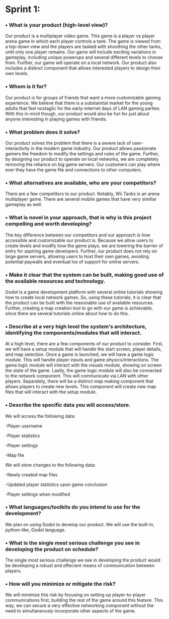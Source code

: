 # Sprint 1:

### • What is your product (high-level view)?

  Our product is a multiplayer video game. This game is a player vs player arena game in which each player controls a tank. The game is viewed from a top-down view and the players are tasked with shoothing the other tanks, until only one player remains. Our game will include exciting variations in gameplay, including unique powerups and several different levels to choose from. Further, our game will operate on a local network. Our product also includes a distinct component that allows interested players to design their own levels.

### • Whom is it for?
  
  Our product is for groups of friends that want a more customizable gaming experience. We believe that there is a substaintial market for the young adults that feel nostaglic for the early-internet days of LAN gaming parties. With this in mind though, our product would also be fun for just about anyone interesting in playing games with friends.

### • What problem does it solve?

  Our product solves the problem that there is a severe lack of user-interactivity in the modern game industry. Our product allows passionate gamers the freedom to modify the settings and rules of the game. Further, by designing our product to operate on local networks, we are completely removing the reliance on big game servers. Our customers can play where ever they have the game file and connections to other computers.

### • What alternatives are available, who are your competitors?

There are a few competitors to our product. Notably, Wii Tanks is an arena multiplayer game. There are several mobile games that have very similiar gameplay as well.

### • What is novel in your approach, that is why is this project compelling and worth developing? 

The key difference between our competitors and our approach is how accessible and customizable our product is. Because we allow users to create levels and modify how the game plays, we are lowering the barrier of entry for aspiring game developers. Further, our product does not rely on large game servers, allowing users to host their own games, avoiding potential paywalls and eventual los of support for online servers.


### • Make it clear that the system can be built, making good use of the available resources and technology.

Godot is a game development platform with several online tutorials showing how to create local network games. So, using these tutorials, it is clear that the product can be built with the reasonable use of available resources. Further, creating a map creation tool to go with our game is achievable, since there are several tutorials online about how to do this.

### • Describe at a very high level the system's architecture, identifying the components/modules that will interact.

At a high level, there are a few components of our product to consider. First, we will have a setup module that will handle the start screen, player details, and map selection. Once a game is launched, we will have a game logic module. This will handle player inputs and game physics/interactions. The game logic module will interact with the visuals module, showing on screen the state of the game. Lastly, the game logic module will also be connected to the network component. This will communicate via LAN with other players. Separately, there will be a distinct map making component that allows players to create new levels. This component will create new map files that will interact with the setup module.

### • Describe the specific data you will access/store.

We will access the following data:

-Player username

-Player statistics

-Player settings

-Map file


We will store changes to the following data:

-Newly created map files

-Updated player statistics upon game conclusion

-Player settings when modified


### • What languages/toolkits do you intend to use for the development? 

We plan on using Godot to develop our product. We will use the built-in, python-like, Godot language. 

### • What is the single most serious challenge you see in developing the product on schedule?

The single most serious challenge we see in developing the product would be developing a robust and effecient means of communication between players.

### • How will you minimize or mitigate the risk?

We will minimize this risk by focusing on setting up player-to-player communications first, building the rest of the game around this feature. This way, we can secure a very effective networking component without the need to simultaneously incorporate other aspects of the game. 

